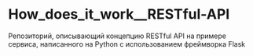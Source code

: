 # How_does_it_work__RESTful-API
Репозиторий, описывающий концепцию RESTful API на примере сервиса, написанного на Python c использованием фреймворка Flask
